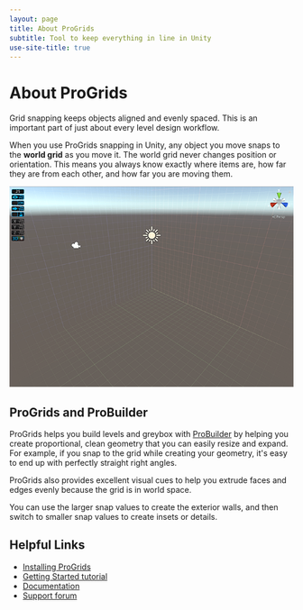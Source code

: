 ```yaml
---
layout: page
title: About ProGrids
subtitle: Tool to keep everything in line in Unity
use-site-title: true
---
```


# About ProGrids

Grid snapping keeps objects aligned and evenly spaced. This is an important part of just about every level design workflow.

When you use ProGrids snapping in Unity, any object you move snaps to the **world grid** as you move it. The world grid never changes position or orientation. This means you always know exactly where items are, how far they are from each other, and how far you are moving them.

![ProGrids displays the grids on the three axes with different colors](images/ProGrids-3d.png)


## ProGrids and ProBuilder

ProGrids helps you build levels and greybox with [ProBuilder](https://docs.unity3d.com/Packages/com.unity.probuilder@latest) by helping you create proportional, clean geometry that you can easily resize and expand. For example, if you snap to the grid while creating your geometry, it's easy to end up with perfectly straight right angles.

ProGrids also provides excellent visual cues to help you extrude faces and edges evenly because the grid is in world space.

You can use the larger snap values to create the exterior walls, and then switch to smaller snap values to create insets or details.



## Helpful Links

- [Installing ProGrids](install.md)
- [Getting Started tutorial](https://youtu.be/1G-0f5m1_lw)
- [Documentation](https://docs.unity3d.com/Packages/com.unity.progrids@latest)
- [Support forum](https://forum.unity.com/forums/world-building.146/)


